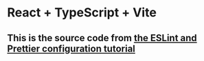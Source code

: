 # React + TypeScript + Vite

<h2>This is the source code from <a href="https://medium.com/@ihor.ivlievv/eslint-and-prettier-set-up-tutorial-37b523871ef8">the ESLint and Prettier configuration tutorial</a></h2>
